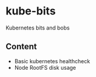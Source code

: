 # kube-bits
Kubernetes bits and bobs

## Content
- Basic kubernetes healthcheck
- Node RootFS disk usage